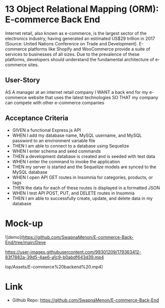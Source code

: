 # 13 Object Relational Mapping (ORM): E-commerce Back End
Internet retail, also known as e-commerce, is the largest sector of the electronics industry, having generated an estimated US$29 trillion in 2017 (Source: United Nations Conference on Trade and Development). E-commerce platforms like Shopify and WooCommerce provide a suite of services to businesses of all sizes. Due to the prevalence of these platforms, developers should understand the fundamental architecture of e-commerce sites.

## User-Story 
AS A manager at an internet retail company
I WANT a back end for my e-commerce website that uses the latest technologies
SO THAT my company can compete with other e-commerce companies

## Acceptance Criteria
- GIVEN a functional Express.js API
- WHEN I add my database name, MySQL username, and MySQL password to an environment variable file
- THEN I am able to connect to a database using Sequelize
- WHEN I enter schema and seed commands
- THEN a development database is created and is seeded with test data
- WHEN I enter the command to invoke the application
- THEN my server is started and the Sequelize models are synced to the MySQL database
- WHEN I open API GET routes in Insomnia for categories, products, or tags
- THEN the data for each of these routes is displayed in a formatted JSON
- WHEN I test API POST, PUT, and DELETE routes in Insomnia
- THEN I am able to successfully create, update, and delete data in my database

# Mock-up 
![demo](https://github.com/SwapnaMenon/E-commerce-Back-End/tree/main/Deve

https://user-images.githubusercontent.com/99301209/179363412-83f7882a-39d5-4ae6-a1c9-b0abdf643d39.mp4

lop/Assets/E-commerce%20backend%20.mp4)

# Link
- Github Repo: https://github.com/SwapnaMenon/E-commerce-Back-End

